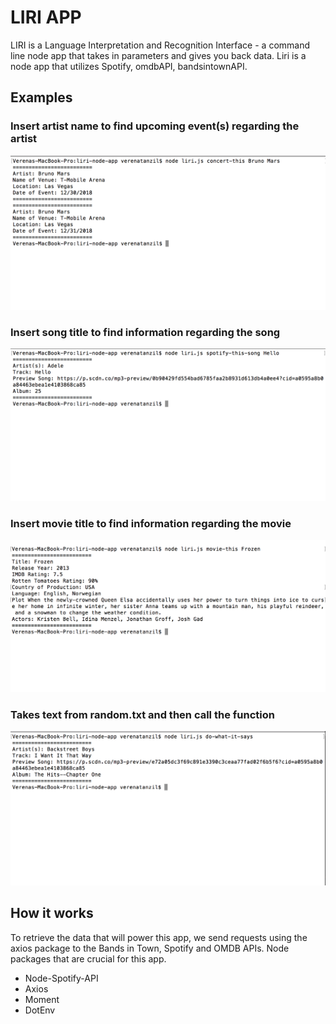 # LIRI APP

LIRI is a Language Interpretation and Recognition Interface - a command line node app that takes in parameters and gives you back data. Liri is a node app that utilizes Spotify, omdbAPI, bandsintownAPI.

## Examples

### Insert artist name to find upcoming event(s) regarding the artist

![concert-this](https://github.com/Verenatanzil/liri-node-app/blob/master/images/concert-this.png)

### Insert song title to find information regarding the song

![spotify-this-song](https://github.com/Verenatanzil/liri-node-app/blob/master/images/spotify-this.png)

### Insert movie title to find information regarding the movie

![movie-this](https://github.com/Verenatanzil/liri-node-app/blob/master/images/movie-this.png)

### Takes text from random.txt and then call the function

![do-what-it-says](https://github.com/Verenatanzil/liri-node-app/blob/master/images/do-what-it-says.png)

## How it works

To retrieve the data that will power this app, we send requests using the axios package to the Bands in Town, Spotify and OMDB APIs. Node packages that are crucial for this app.

* Node-Spotify-API
* Axios
* Moment
* DotEnv
